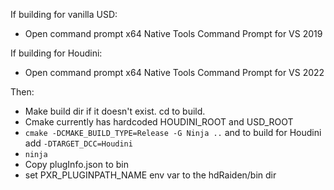  If building for vanilla USD:
 - Open command prompt x64 Native Tools Command Prompt for VS 2019

 If building for Houdini:
 - Open command prompt x64 Native Tools Command Prompt for VS 2022

Then:
 - Make build dir if it doesn't exist. cd to build. 
 - Cmake currently has hardcoded HOUDINI_ROOT and USD_ROOT
 - `cmake -DCMAKE_BUILD_TYPE=Release -G Ninja ..` and to build for Houdini add `-DTARGET_DCC=Houdini`
 - `ninja`
 - Copy plugInfo.json to bin
 - set PXR_PLUGINPATH_NAME env var to the hdRaiden/bin dir